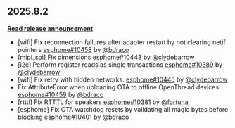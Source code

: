 ## 2025.8.2

[**Read release announcement**](https://beta.esphome.io/changelog/2025.8.0)

- [wifi] Fix reconnection failures after adapter restart by not clearing netif pointers [esphome#10458](https://github.com/esphome/esphome/pull/10458) by [@bdraco](https://github.com/bdraco)
- [mipi_spi] Fix dimensions [esphome#10443](https://github.com/esphome/esphome/pull/10443) by [@clydebarrow](https://github.com/clydebarrow)
- [i2c] Perform register reads as single transactions [esphome#10389](https://github.com/esphome/esphome/pull/10389) by [@clydebarrow](https://github.com/clydebarrow)
- [wifi] Fix retry with hidden networks. [esphome#10445](https://github.com/esphome/esphome/pull/10445) by [@clydebarrow](https://github.com/clydebarrow)
- Fix AttributeError when uploading OTA to offline OpenThread devices [esphome#10459](https://github.com/esphome/esphome/pull/10459) by [@bdraco](https://github.com/bdraco)
- [rtttl] Fix RTTTL for speakers [esphome#10381](https://github.com/esphome/esphome/pull/10381) by [@fortuna](https://github.com/fortuna)
- [esphome] Fix OTA watchdog resets by validating all magic bytes before blocking [esphome#10401](https://github.com/esphome/esphome/pull/10401) by [@bdraco](https://github.com/bdraco)

